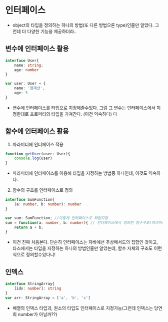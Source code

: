 # 인터페이스
- object의 타입을 정의하는 하나의 방법(또 다른 방법으론 type)인줄만 알았다. 그런데 더 다양한 기능을 제공하더라..

## 변수에 인터페이스 활용
```typescript
interface User{
    name: string;
    age: number
}

var user: User = {
    name: '염재선',
    age: 5
}
```
- 변수에 인터페이스를 타입으로 지정해줄수있다. 그럼 그 변수는 인터페이스에서 지정한대로 프로퍼티의 타입을 가져간다. (이건 익숙하다)
다
## 함수에 인터페이스 활용
1. 파라미터에 인터페이스 적용
```typescript
function getUser(user: User){
    console.log(user)
}
```
- 파라미터에 인터페이스를 이용해 타입을 지정하는 방법중 하나인데, 이것도 익숙하다.

2. 함수의 구조를 인터페이스로 정의
```typescript
interface SumFunction{
    (a: number, b: number): number
}

var sum: SumFunction; //이렇게 인터페이스로 타입지정
sum = function(a: number, b: number){ // 인터페이스에서 정의한 함수구조(파라미터는 어떤타입? 반환값은 어떤타입?)를 가지고 있는 함수를 할당해야 컴파일 에러가 나지 않는다.
    return a + b;
}
```
- 이건 진짜 처음본다. 단순히 인터페이스는 자바에선 추상메서드의 집합인 것이고, 타스에서는 타입을 지정하는 하나의 방법인줄만 알았는데, 함수 자체의 구조도 이런식으로 정의할수있다니!

## 인덱스
```typescript
interface StringArray{
    [idx: number]: string
}
var arr: StringArray = ['a', 'b', 'c']
```
- 배열의 인덱스 타입과, 원소의 타입도 인터페이스로 지정가능(그런데 인덱스는 당연희 number가 아닐까??)